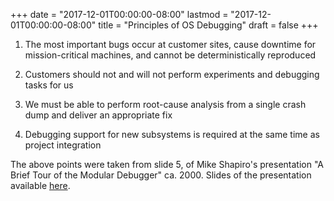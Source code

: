 +++
date = "2017-12-01T00:00:00-08:00"
lastmod = "2017-12-01T00:00:00-08:00"
title = "Principles of OS Debugging"
draft = false
+++

1. The most important bugs occur at customer sites, cause downtime for
   mission-critical machines, and cannot be deterministically
   reproduced

2. Customers should not and will not perform experiments and debugging
   tasks for us

3. We must be able to perform root-cause analysis from a single crash
   dump and deliver an appropriate fix

4. Debugging support for new subsystems is required at the same time as
   project integration

The above points were taken from slide 5, of Mike Shapiro's presentation
"A Brief Tour of the Modular Debugger" ca. 2000. Slides of the
presentation available [here](mdb-public.pdf).
